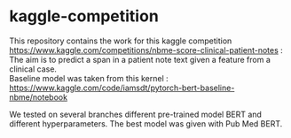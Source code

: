 # kaggle-competition

This repository contains the work for this kaggle competition https://www.kaggle.com/competitions/nbme-score-clinical-patient-notes :   
The aim is to predict a span in a patient note text given a feature from a clinical case.   
Baseline model was taken from this kernel : https://www.kaggle.com/code/iamsdt/pytorch-bert-baseline-nbme/notebook   

We tested on several branches different pre-trained model BERT and different hyperparameters.  The best model was given with Pub Med BERT. 

